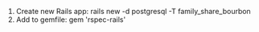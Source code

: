 1. Create new Rails app: rails new -d postgresql -T family_share_bourbon
2. Add to gemfile: gem 'rspec-rails'
